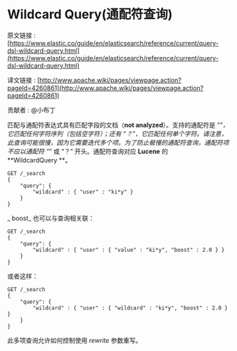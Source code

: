 # Wildcard Query(通配符查询)

原文链接 : [https://www.elastic.co/guide/en/elasticsearch/reference/current/query-dsl-wildcard-query.html](https://www.elastic.co/guide/en/elasticsearch/reference/current/query-dsl-wildcard-query.html)

译文链接 : [http://www.apache.wiki/pages/viewpage.action?pageId=4260861](http://www.apache.wiki/pages/viewpage.action?pageId=4260861)

贡献者 : @小布丁

匹配与通配符表达式具有匹配字段的文档（**not analyzed**）。支持的通配符是 “*”，它匹配任何字符序列（包括空字符）；还有 “？”，它匹配任何单个字符。请注意，此查询可能很慢，因为它需要迭代多个项。为了防止极慢的通配符查询，通配符项不应以通配符 “*” 或 “？” 开头。通配符查询对应 **Lucene** 的 **WildcardQuery **。

```
GET /_search
{
    "query": {
        "wildcard" : { "user" : "ki*y" }
    }
}
```

_ boost_ 也可以与查询相关联：

```
GET /_search
{
    "query": {
        "wildcard" : { "user" : { "value" : "ki*y", "boost" : 2.0 } }
    }
}
```

或者这样：

```
GET /_search
{
    "query": {
        "wildcard" : { "user" : { "wildcard" : "ki*y", "boost" : 2.0 } }
    }
}
```

此多项查询允许如何控制使用 _rewrite_ 参数重写。